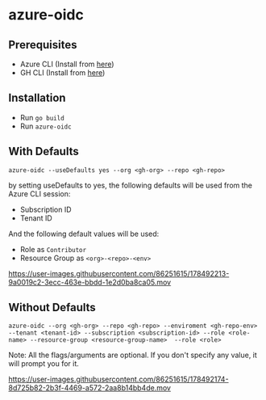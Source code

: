 # azure-oidc
## Prerequisites
* Azure CLI (Install from [here](https://docs.microsoft.com/en-us/cli/azure/install-azure-cli))
* GH CLI (Install from [here](https://github.com/cli/cli#installation))

## Installation
* Run `go build`
* Run `azure-oidc`

## With Defaults

`azure-oidc --useDefaults yes --org <gh-org> --repo <gh-repo>`

by setting useDefaults to yes, the following defaults will be used from the Azure CLI session:
* Subscription ID
* Tenant ID



And the following default values will be used:
* Role as `Contributor`
* Resource Group as `<org>-<repo>-<env>`



https://user-images.githubusercontent.com/86251615/178492213-9a0019c2-3ecc-463e-bbdd-1e2d0ba8ca05.mov



## Without Defaults

`azure-oidc --org <gh-org> --repo <gh-repo> --enviroment <gh-repo-env> --tenant <tenant-id> --subscription <subscription-id> --role <role-name> --resource-group <resource-group-name>  --role <role>`

Note: All the flags/arguments are optional. If you don't specify any value, it will prompt you for it.


https://user-images.githubusercontent.com/86251615/178492174-8d725b82-2b3f-4469-a572-2aa8b14bb4de.mov





